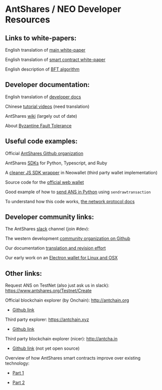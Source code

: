 # AntShares / NEO Developer Resources
 
## Links to white-papers:
English translation of [main white-paper](http://docs.antshares.org/en-us/white-paper.html)

English translation of [smart contract white-paper](http://docs.antshares.org/en-us/sc/white-paper.html)

English description of [BFT algorithm](https://www.antshares.org/Files/A8A0E2.pdf)
 
## Developer documentation:
English translation of [developer docs](http://docs.antshares.org/en-us/index.html)

Chinese [tutorial videos](https://www.antshares.org/School) (need translation)

AntShares [wiki](https://github.com/AntShares/AntShares/wiki) (largely out of date)

About [Byzantine Fault Tolerance](https://www.antshares.org/Files/A8A0E2.pdf)
 
## Useful code examples:
Official [AntShares Github organization](https://github.com/AntShares)

AntShares [SDKs](https://github.com/AntSharesSDK) for Python, Typescript, and Ruby

A [cleaner JS SDK wrapper](https://github.com/neochainio/neowallet/blob/master/js/wallet.js) in Neowallet (third party wallet implementation)

Source code for the [official web wallet](https://github.com/AntShares/AntSharesApp/tree/master/AntSharesApp/www)

Good example of how to [send ANS in Python](https://github.com/AntSharesSDK/antshares-python/blob/master/sdk/AntShares/Wallets/Wallet.py) using `sendrawtransaction`

To understand how this code works, [the network protocol docs](http://docs.antshares.org/en-us/node/network-protocol.html)
 
## Developer community links:
The AntShares [slack](https://antshares-slack.herokuapp.com/) channel (join #dev):

The western development [community organization on Github](https://github.com/CityOfZion)

Our documentation [translation and revision effort](https://github.com/CityOfZion/docs)

Our early work on an [Electron wallet for Linux and OSX](https://github.com/CityOfZion/neo-electron-wallet)
 
## Other links:

Request ANS on TestNet (also just ask us in slack): https://www.antshares.org/Testnet/Create

Official blockchain explorer (by Onchain): http://antchain.org

  + [Github link](https://github.com/antchain)
  
Third party explorer:  https://antchain.xyz

  + [Github link](https://github.com/lcux/antchain.xyz)

Third party blockchain explorer (nicer): http://antcha.in

  + [Github link](https://github.com/AlexChien/antcha.in) (not yet open source)
  
Overview of how AntShares smart contracts improve over existing technology:

  + [Part 1](https://themerkle.com/reconstructing-smart-contracts-part-1/)
  
  + [Part 2](https://themerkle.com/reconstructing-smart-contracts-part-ii-parallel-universes-and-unlimited-scalability/)
 
